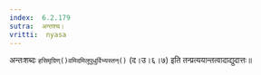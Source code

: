```yaml
---
index:  6.2.179
sutra:  अन्तश्च।
vritti:  nyasa
---
```


अन्तःशब्दः `हसिमृग्रिण्()वमिदमिलूपूधुर्विभ्यस्तन्()` (द।उ।६।७) इति तन्प्रत्ययान्तत्वादाद्युदात्तः॥
